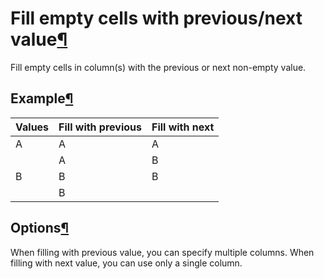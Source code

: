Fill empty cells with previous/next value[¶](#fill-empty-cells-with-previous-next-value "Permalink to this heading")
====================================================================================================================


Fill empty cells in column(s) with the previous or next non\-empty value.



Example[¶](#example "Permalink to this heading")
------------------------------------------------




| Values | Fill with previous | Fill with next |
| --- | --- | --- |
| A | A | A |
|  | A | B |
| B | B | B |
|  | B |  |




Options[¶](#options "Permalink to this heading")
------------------------------------------------


When filling with previous value, you can specify multiple columns. When filling with next value, you can use only a single column.